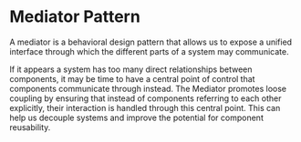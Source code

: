 # Mediator Pattern
A mediator is a behavioral design pattern that allows us to expose a unified interface through which the different parts of a system may communicate.

If it appears a system has too many direct relationships between components, it may be time to have a central point of control that components communicate through instead. The Mediator promotes loose coupling by ensuring that instead of components referring to each other explicitly, their interaction is handled through this central point. This can help us decouple systems and improve the potential for component reusability.
